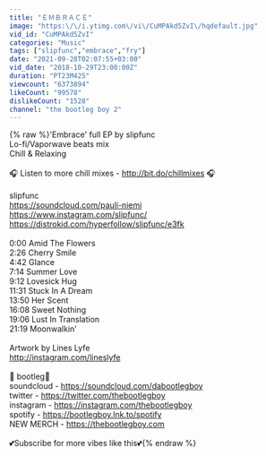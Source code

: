 ```yaml
---
title: "ＥＭＢＲＡＣＥ"
image: "https:\/\/i.ytimg.com\/vi\/CuMPAkd5ZvI\/hqdefault.jpg"
vid_id: "CuMPAkd5ZvI"
categories: "Music"
tags: ["slipfunc","embrace","fry"]
date: "2021-09-28T02:07:55+03:00"
vid_date: "2018-10-29T23:00:00Z"
duration: "PT23M42S"
viewcount: "6373894"
likeCount: "99578"
dislikeCount: "1528"
channel: "the bootleg boy 2"
---
```

{% raw %}'Embrace' full EP by slipfunc<br />Lo-fi/Vaporwave beats mix<br />Chill &amp; Relaxing<br /><br />🎧 Listen to more chill mixes - <a rel="nofollow" target="blank" href="http://bit.do/chillmixes">http://bit.do/chillmixes</a> 🎧<br /><br />slipfunc<br /><a rel="nofollow" target="blank" href="https://soundcloud.com/pauli-niemi">https://soundcloud.com/pauli-niemi</a><br /><a rel="nofollow" target="blank" href="https://www.instagram.com/slipfunc/">https://www.instagram.com/slipfunc/</a><br /><a rel="nofollow" target="blank" href="https://distrokid.com/hyperfollow/slipfunc/e3fk">https://distrokid.com/hyperfollow/slipfunc/e3fk</a><br /><br />0:00 Amid The Flowers<br />2:26 Cherry Smile<br />4:42 Glance<br />7:14 Summer Love<br />9:12 Lovesick Hug<br />11:31 Stuck In A Dream<br />13:50 Her Scent<br />16:08 Sweet Nothing<br />19:06 Lust In Translation<br />21:19 Moonwalkin'<br /><br />Artwork by Lines Lyfe<br /><a rel="nofollow" target="blank" href="http://instagram.com/lineslyfe">http://instagram.com/lineslyfe</a><br /><br />💜 bootleg💜<br />soundcloud - <a rel="nofollow" target="blank" href="https://soundcloud.com/dabootlegboy">https://soundcloud.com/dabootlegboy</a><br />twitter - <a rel="nofollow" target="blank" href="https://twitter.com/thebootlegboy">https://twitter.com/thebootlegboy</a><br />instagram - <a rel="nofollow" target="blank" href="https://instagram.com/thebootlegboy">https://instagram.com/thebootlegboy</a><br />spotify - <a rel="nofollow" target="blank" href="https://bootlegboy.lnk.to/spotify">https://bootlegboy.lnk.to/spotify</a><br />NEW MERCH - <a rel="nofollow" target="blank" href="https://thebootlegboy.com">https://thebootlegboy.com</a><br /><br />💕Subscribe for more vibes like this💕{% endraw %}

